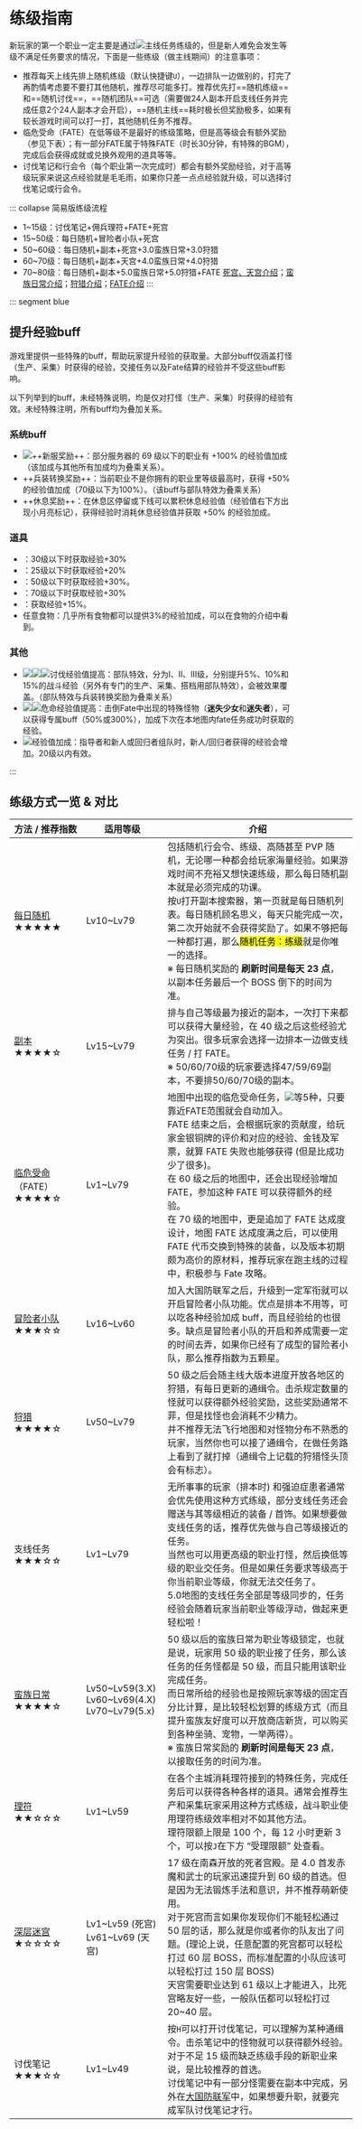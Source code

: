 # 练级指南

新玩家的第一个职业一定主要是通过<img src="/images/icons/061412.png" class="no-zoom" />主线任务练级的，但是新人难免会发生等级不满足任务要求的情况，下面是一些练级（做主线期间）的注意事项：
* 推荐每天上线先排上随机练级（默认快捷键`U`），一边排队一边做别的，打完了再酌情考虑要不要打其他随机，推荐尽可能多打。推荐优先打==随机练级==和==随机讨伐==，==随机团队==可选（需要做24人副本开启支线任务并完成任意2个24人副本才会开启），==随机主线==耗时极长但奖励极多，如果有较长游戏时间可以打一打，其他随机任务不推荐。
* 临危受命（FATE）在低等级不是最好的练级策略，但是高等级会有额外奖励（参见下表）；有一部分FATE属于特殊FATE（时长30分钟，有特殊的BGM），完成后会获得成就或兑换外观用的道具等等。
* 讨伐笔记和行会令（每个职业第一次完成时）都会有额外奖励经验，对于高等级玩家来说这点经验就是毛毛雨，如果你只差一点点经验就升级，可以选择讨伐笔记或行会令。

::: collapse 简易版练级流程

* 1~15级：讨伐笔记+佣兵理符+FATE+死宫
* 15~50级：每日随机+冒险者小队+死宫
* 50~60级：每日随机+副本+死宫+3.0蛮族日常+3.0狩猎
* 60~70级：每日随机+副本+天宫+4.0蛮族日常+4.0狩猎
* 70~80级：每日随机+副本+5.0蛮族日常+5.0狩猎+FATE
[死宫、天宫介绍](/topic/dd.md)；[蛮族日常介绍](/topic/daily.md#蛮族日常)；[狩猎介绍](/topic/battle.md#狩猎)；[FATE介绍](/advanced/fate.md)
:::

::: segment blue 
## 提升经验buff

游戏里提供一些特殊的buff，帮助玩家提升经验的获取量。大部分buff仅涵盖打怪（生产、采集）时获得的经验，交接任务以及Fate结算的经验并不受这些buff影响。

以下列举到的buff，未经特殊说明，均是仅对打怪（生产、采集）时获得的经验有效。未经特殊注明，所有buff均为叠加关系。

### 系统buff

* <img src="/images/buffs/016227.png" class="no-zoom sm-icon" />++新服奖励++：部分服务器的 69 级以下的职业有 +100% 的经验值加成（该加成与其他所有加成均为叠乘关系）。
* ++兵装转换奖励++：当前职业不是你拥有的职业里等级最高时，获得 +50% 的经验值加成（70级以下为100%）。（该buff与部队特效为叠乘关系）
* ++休息奖励++：在休息区停留或下线可以累积休息经验值（经验值右下方出现小月亮标记），获得经验时消耗休息经验值并获取 +50% 的经验加成。

### 道具

* <Item name="初学者指环" />：30级以下时获取经验+30%
* <Item name="友谊头花" />：25级以下时获取经验+20%
* <Item name="友谊头花" />：50级以下时获取经验+30%。
* <Item name="以太之光耳坠" />：70级以下时获取经验+30%
* <Item name="军用战斗指南" />：获取经验+15%。
* 任意食物：几乎所有食物都可以提供3%的经验加成，可以在食物的介绍中看到。

### 其他

* <img src="/images/buffs/016513.png" class="no-zoom sm-icon" /><img src="/images/buffs/016538.png" class="no-zoom sm-icon" /><img src="/images/buffs/016563.png" class="no-zoom sm-icon" />讨伐经验值提高：部队特效，分为I、II、III级，分别提升5%、10%和15%的战斗经验（另外有专门的生产、采集、搭档用部队特效），会被<Item name="军用战斗指南" />效果覆盖。（部队特效与兵装转换奖励为叠乘关系）
* <img src="/images/buffs/016225.png" class="no-zoom sm-icon" /><img src="/images/buffs/016226.png" class="no-zoom sm-icon" />危命经验值提高：击倒Fate中出现的特殊怪物（**迷失少女**和**迷失者**），可以获得专属buff（50%或300%），加成下次在本地图内fate任务成功时获取的经验。
* <img src="/images/buffs/016222.png" class="no-zoom sm-icon" />经验值加成：指导者和新人或回归者组队时，新人/回归者获得的经验会增加。20级以内有效。

:::

## 练级方式一览 & 对比
<!--需要补图-->
<div class="md-table">
  <table class="ui compact grey striped unstackable table" style="min-width: 38em;">
    <thead>
      <tr>
        <th style="width: 7em;">方法 / 推荐指数</th>
        <th style="width: 8em;">适用等级</th>
        <th>介绍</th></tr>
    </thead>
    <tbody>
      <tr>
        <td>
          <a href="/basic/battle.htm#随机副本" class="">每日随机</a>
          <br>★★★★★</td>
        <td>Lv10~Lv79</td>
        <td>包括随机行会令、练级、高随甚至 PVP 随机，无论哪一种都会给玩家海量经验。如果游戏时间不充裕又想快速练级，那么每日随机副本就是必须完成的功课。
          <br>按<code>U</code>打开副本搜索器，第一页就是每日随机列表。每日随机顾名思义，每天只能完成一次，第二次开始就不会获得奖励了。如果不够把每一种都打遍，那么<mark>随机任务：练级</mark>就是你唯一的选择。
          <br>※ 每日随机奖励的 <strong>刷新时间是每天 23 点</strong>，以副本任务最后一个 BOSS 倒下的时间为准。</td></tr>
      <tr>
        <td>
          <a href="/basic/battle.htm#关于副本" class="">副本</a>
          <br>★★★★☆</td>
        <td>Lv15~Lv79</td>
        <td>排与自己等级最为接近的副本，一次打下来都可以获得大量经验，在 40 级之后这些经验尤为突出。很多玩家会选择一边排本一边做支线任务 / 打 FATE。
        <br>※ 50/60/70级的玩家要选择47/59/69副本，不要排50/60/70级的副本。</td></tr>
      <tr>
        <td><a href="/advanced/fate.htm">临危受命</a>（FATE）
          <br>★★★★☆</td>
        <td>Lv1~Lv79</td>
        <td>地图中出现的临危受命任务，<img src="/images/icons/060502.png" class="no-zoom sm-icon">等5种，只要靠近FATE范围就会自动加入。<br>
        FATE 结束之后，会根据玩家的贡献度，给玩家金银铜牌的评价和对应的经验、金钱及军票，就算 FATE 失败也能够获得 (但是比成功少了很多)。<br>
        在 60 级之后的地图中，还会出现经验增加 FATE，参加这种 FATE 可以获得额外的经验。<br>
        在 70 级的地图中，更是追加了 FATE 达成度设计，地图 FATE 达成度满之后，可以使用 FATE 代币交换到特殊的装备，以及版本初期颇为高价的原材料，推荐玩家在跑主线的过程中，积极参与 Fate 攻略。
          </td></tr>
      <tr>
        <td>
          <a href="/advanced/grandCompany.htm" class="">冒险者小队</a>
          <br>★★★☆☆</td>
        <td>Lv16~Lv60</td>
        <td>加入大国防联军之后，升级到一定军衔就可以开启冒险者小队功能。优点是排本不用等，可以吃各种经验加成 buff，而且经验给的也很多。缺点是冒险者小队的开启和养成需要一定的时间去弄，如果你已经有了成型的冒险者小队，那么推荐指数为五颗星。</td></tr>
      <tr>
        <td>
          <a href="/topic/battle.htm#狩猎" class="">狩猎</a>
          <br>★★★★☆</td>
        <td>Lv50~Lv79</td>
        <td>50 级之后会随主线大版本进度开放各地区的狩猎，有每日更新的通缉令。击杀规定数量的怪就可以获得额外经验奖励，这些奖励通常不菲，但是找怪也会消耗不少精力。
          <br>并不推荐无法飞行地图和对怪物分布不熟悉的玩家，当然你也可以接了通缉令，在做任务路上看到了就打掉（通缉令上记载的狩猎怪头顶会有标志）。</td></tr>
      <tr>
        <td>支线任务
          <br>★★★☆☆</td>
        <td>Lv1~Lv79</td>
        <td>无所事事的玩家（排本时) 和强迫症患者通常会优先使用这种方式练级，部分支线任务还会赠送与其等级相近的装备 / 首饰。如果想要做支线任务的话，推荐优先做与自己等级接近的任务。
          <br>当然也可以用更高级的职业打怪，然后换低等级的职业交任务。但是如果任务要求等级高于你当前职业等级，你就无法交任务了。
          <br>5.0地图的支线任务全部是等级同步的，任务经验会随着玩家当前职业等级浮动，做起来更轻松啦！</td></tr>
      <tr>
        <td>
          <a href="/topic/daily.htm#蛮族日常" class="">蛮族日常</a>
          <br>★★★★☆</td>
        <td>Lv50~Lv59(3.X)
          <br>Lv60~Lv69(4.X)
          <br>Lv70~Lv79(5.x)</td>
        <td>50 级以后的蛮族日常为职业等级锁定，也就是说，玩家用 50 级的职业接了任务，那么该任务的任务怪都是 50 级，而且只能用该职业完成任务。
          <br>而日常所给的经验也是按照玩家等级的固定百分比计算，是比较轻松划算的练级方式（而且提升蛮族友好度可以开放商店新货，可以购买到各种坐骑、宠物，一举两得）。
          <br>※ 蛮族日常奖励的
          <strong>刷新时间是每天 23 点</strong>，以接取任务的时间为准。</td></tr>
      <tr>
        <td>
          <a href="/basic/quest.htm#理符任务" class="">理符</a>
          <br>★★☆☆☆</td>
        <td>Lv1~Lv59</td>
        <td>在各个主城消耗理符接到的特殊任务，完成任务后可以获得各种各样的道具。通常会推荐生产和采集玩家采用这种方式练级，战斗职业使用理符练级效率相对不如其他方法。
          <br>理符限额上限是 100 个，每 12 小时更新 3 个，可以按<code>J</code>在下方 “受理限额” 处查看。</td></tr>
      <tr>
        <td>
          <a href="/topic/dd.htm" class="">深层迷宫</a>
          <br>★☆☆☆☆</td>
        <td>Lv1~Lv59 (死宫)
          <br>Lv61~Lv69 (天宫)</td>
        <td>17 级在南森开放的死者宫殿。是 4.0 首发赤魔和武士的玩家迅速提升到 60 级的首选。但是因为无法锻炼手法和意识，并不推荐萌新使用。
          <br>对于死宫而言如果你发现你们不能轻松通过 50 层的话，那么就是你或者你的队友出了问题。(理论上说，任意配置的死宫都可以轻松打过 60 层 BOSS，而标准配置的小队应该可以轻松打过 150 层 BOSS)
          <br>天宫需要职业达到 61 级以上才能进入，比死宫略友好一些，一般队伍都可以轻松打过 20~40 层。</td></tr>
      <tr>
        <td>讨伐笔记
          <br>★★★☆☆</td>
        <td>Lv1~Lv49</td>
        <td>按<code>H</code>可以打开讨伐笔记，可以理解为某种通缉令。击杀笔记中的怪物就可以获得额外经验。对于不足 15 级而缺乏练级手段的新职业来说，是比较推荐的首选。
          <br>讨伐笔记中有一部分怪需要在副本中完成，另外在<a href="/advanced/grandCompany.htm">大国防联军</a>中，如果想要升职，就要完成军队讨伐笔记才行。</td></tr>
    </tbody>
  </table>
</div>

<!--|     方法/推荐指数    |  适用等级  |  介绍  |
| ------------------- | --------- | ------ |
| [每日随机](/basic/battle.md#随机副本)<br>★★★★★ |  Lv10~Lv79 | 包括随机行会令、练级、高随甚至PVP随机，无论哪一种都会给玩家海量经验。如果游戏时间不充裕又想快速练级，那么每日随机副本就是必须完成的功课。<br>按U打开副本搜索器，第一页就是每日随机列表。每日随机顾名思义，每天只能完成一次，第二次开始就不会获得奖励了。如果不够把每一种都打遍，那么随机任务：练级就是你唯一的选择。<br>※ 每日随机奖励的**刷新时间是每天23点**，以副本任务最后一个BOSS倒下的时间为准。 |
| [蛮族日常](/topic/daily.md#蛮族日常)<br>★★★★☆ | Lv50~Lv59(3.X)<br>Lv60~Lv69(（)4.X) | 50级以后的蛮族日常为职业等级锁定，也就是说，玩家用50级的职业接了任务，那么该任务的任务怪都是50级，而且只能用该职业完成任务。<br>而日常所给的经验也是按照玩家等级的固定百分比计算，是比较轻松划算的练级方式（而且提升蛮族友好度可以开放商店新货，可以购买到各种坐骑、宠物，一举两得）。<br>※ 蛮族日常奖励的**刷新时间是每天23点**，以接取任务的时间为准。 |
| 支线任务<br>★★★☆☆ | Lv1~Lv79 | 无所事事的玩家（排本时)和强迫症患者通常会优先使用这种方式练级，部分支线任务还会赠送与其等级相近的装备/首饰。如果想要做支线任务的话，推荐优先做与自己等级接近的任务。<br>当然也可以用更高级的职业打怪，然后换低等级的职业交任务。但是如果任务要求等级高于你当前职业等级，你就无法交任务了。 |
|  [副本](/basic/battle.md#关于副本)<br> ★★★★☆   | Lv15~Lv79 | 排与自己等级最为接近的副本，一次打下来都可以获得大量经验，在40级之后这些经验尤为突出。很多玩家会选择一边排本一边做支线任务/打Fate。 |
| [冒险者小队](/advanced/grandCompany.md)<br>★★★★☆ | Lv16~Lv60 | 加入大国防联军之后，升级到一定军衔就可以开启冒险者小队功能。优点是排本不用等，可以吃各种经验加成buff，而且经验给的也很多。缺点是冒险者小队的开启和养成需要一定的时间去弄，如果你已经有了成型的冒险者小队，那么推荐指数为五颗星。 |
|  临危受命（FATE）<br>★★★★☆  | Lv1~Lv79 | 地图中出现的临危受命任务，一共有5种Fate类型：讨伐小怪<img src="/images/icons/060501.png" class="no-zoom sm-icon" />、讨伐BOSS<img src="/images/icons/060502.png" class="no-zoom sm-icon" />、收集上交材料<img src="/images/icons/060503.png" class="no-zoom sm-icon" />、护送NPC<img src="/images/icons/060504.png" class="no-zoom sm-icon" />和防御特定物品<img src="/images/icons/060505.png" class="no-zoom sm-icon" />。<br>根据玩家的贡献度，FATE结束之后会给玩家金银铜牌的评价和对应的经验、金钱及军票，就算FATE失败也能够获得(但是比成功少了很多)。<br>在60级之后的地图中，还会出现经验增加FATE，参加这种fate可以获得额外的经验。<br>在70级的地图中，更是追加了FATE达成度设计，地图FATE达成度满之后，可以使用FATE代币交换到特殊的装备，以及版本初期颇为高价的原材料，推荐玩家在跑主线的过程中，积极参与Fate攻略。 |
|   [狩猎](/topic/battle.md#狩猎)<br>★★★★☆  | Lv50~Lv79 | 50级和60级后分别开放的伊修加德及黄金港狩猎，有每日更新的通缉令。击杀规定数量的怪就可以获得额外经验奖励，这些奖励通常不菲，但是找怪也会消耗不少精力。<br>并不推荐无法飞行地图和对怪物分布不熟悉的玩家，当然你也可以接了通缉令，在做任务路上看到了就打掉（通缉令上记载的狩猎怪头顶会有标志）。 |
|   [理符](/basic/quest.md#理符任务)<br>★★☆☆☆  | Lv1~Lv59 | 在各个主城消耗理符接到的特殊任务，完成任务后可以获得各种各样的道具。通常会推荐生产和采集玩家采用这种方式练级，战斗职业使用理符练级效率相对不如其他方法。<br>理符限额上限是100个，每12小时更新3个，可以按J在下方“受理限额”处查看。 |
| [深层迷宫](/topic/dd.md)<br>★☆☆☆☆ | Lv1~Lv59(死宫)<br>Lv61~Lv69(天宫) | 17级在南森开放的死者宫殿。是4.0首发赤魔和武士的玩家迅速提升到60级的首选。但是因为无法锻炼手法和意识，并不推荐萌新使用。<br>对于死宫而言如果你发现你们不能轻松通过50层的话，那么就是你或者你的队友出了问题。(理论上说，任意配置的死宫都可以轻松打过60层BOSS，而标准配置的小队应该可以轻松打过150层BOSS)<br>天宫需要职业达到61级以上才能进入，比死宫略友好一些，一般队伍都可以轻松打过20~40层。 |
| 讨伐笔记<br>★★★☆☆ | Lv1~Lv49 | 按`H`可以打开讨伐笔记，可以理解为某种通缉令。击杀笔记中的怪物就可以获得额外经验。对于不足15级而缺乏练级手段的新职业来说，是比较推荐的首选。<br>讨伐笔记中有一部分怪需要在副本中完成，另外在大国防联军中，如果想要升职，就要完成军队讨伐笔记才行。 |-->
